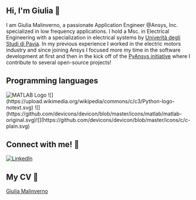 ## Hi, I'm Giulia 👋

I am Giulia Malinverno, a passionate Application Engineer @Ansys, Inc. specialized in low frequency applications.
I hold a Msc. in Electrical Engineering with a specialization in electrical systems by [Univerità degli Studi di Pavia](http://electrical.unipv.eu/).
In my previous experience I worked in the electric motors industry and since joining Ansys I focused more my time in the software development at first
and then in the kick off of the [PyAnsys initiative](https://docs.pyansys.com/) where I contribute to several open-source projects!

## Programming languages
<img src="[https://img.icons8.com/ios/452/matlab.png](https://github.com/devicons/devicon/blob/master/icons/matlab/matlab-original.svg)" alt="MATLAB Logo" width="300"/>
![](https://upload.wikimedia.org/wikipedia/commons/c/c3/Python-logo-notext.svg) ![](https://github.com/devicons/devicon/blob/master/icons/matlab/matlab-original.svg)![](https://github.com/devicons/devicon/blob/master/icons/c/c-plain.svg)



## Connect with me! 🤝
[![LinkedIn](https://img.shields.io/badge/LinkedIn-0077B5?style=for-the-badge&logo=linkedin&logoColor=white)]([https://www.linkedin.com/in/tuo-username/](https://www.linkedin.com/in/giulia-malinverno01/))

## My CV 🔭
[Giulia Malinverno](https://github.com/gmalinve/gmalinve/blob/main/Giulia_Malinverno.pdf)



<!--
**gmalinve/gmalinve** is a ✨ _special_ ✨ repository because its `README.md` (this file) appears on your GitHub profile.

Here are some ideas to get you started:

- 🔭 I’m currently working on ...
- 🌱 I’m currently learning ...
- 👯 I’m looking to collaborate on ...
- 🤔 I’m looking for help with ...
- 💬 Ask me about ...
- 📫 How to reach me: ...
- 😄 Pronouns: ...
- ⚡ Fun fact: ...
-->
